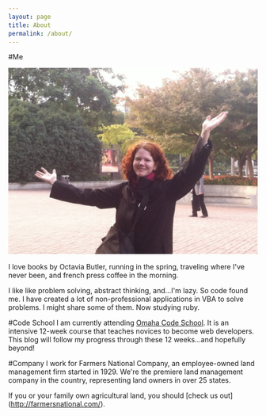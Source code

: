 ```yaml
---
layout: page
title: About
permalink: /about/
---
```


#Me

<p style="text-align: center;"><img src="/assets/about.JPG" alt="Welcome!  This is me"></p>

I love books by Octavia Butler, running in the spring, traveling where I've never been, and french press coffee in the morning.

I like like problem solving, abstract thinking, and...I'm lazy.  So code found me.  I have created a lot of non-professional applications in VBA to solve problems. I might share some of them. Now studying ruby.


#Code School
I am currently attending [Omaha Code School](http://omahacodeschool.com/).  It is an intensive 12-week course that teaches novices to become web developers.  This blog will follow my progress through these 12 weeks...and hopefully beyond!

#Company
I work for Farmers National Company, an employee-owned land management firm started in 1929.  We're the premiere land management company in the country, representing land owners in over 25 states.

If you or your family own agricultural land, you should [check us out] (http://farmersnational.com/).
